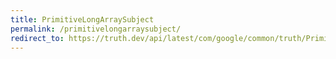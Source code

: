 ```yaml
---
title: PrimitiveLongArraySubject
permalink: /primitivelongarraysubject/
redirect_to: https://truth.dev/api/latest/com/google/common/truth/PrimitiveLongArraySubject.html
---
```

